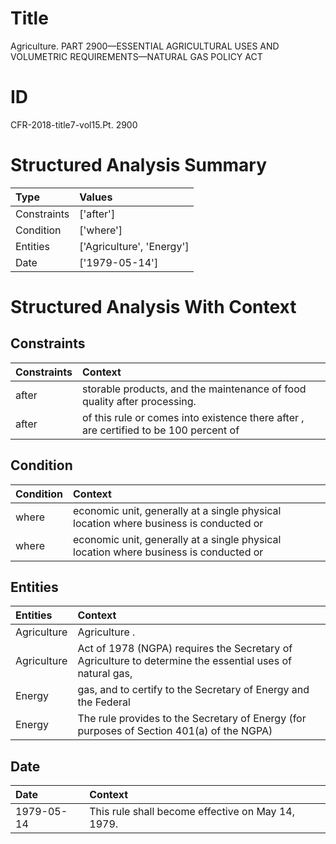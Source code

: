 # Title

 Agriculture. PART 2900—ESSENTIAL AGRICULTURAL USES AND VOLUMETRIC REQUIREMENTS—NATURAL GAS POLICY ACT


# ID

 CFR-2018-title7-vol15.Pt. 2900


# Structured Analysis Summary

| Type        | Values                    |
|:------------|:--------------------------|
| Constraints | ['after']                 |
| Condition   | ['where']                 |
| Entities    | ['Agriculture', 'Energy'] |
| Date        | ['1979-05-14']            |


# Structured Analysis With Context

 


## Constraints

| Constraints   | Context                                                                               |
|:--------------|:--------------------------------------------------------------------------------------|
| after         | storable products, and the maintenance of food quality after  processing.             |
| after         | of this rule or comes into existence there after , are certified to be 100 percent of |


## Condition

| Condition   | Context                                                                                |
|:------------|:---------------------------------------------------------------------------------------|
| where       | economic unit, generally at a single physical location where  business is conducted or |
| where       | economic unit, generally at a single physical location where  business is conducted or |


## Entities

| Entities    | Context                                                                                                  |
|:------------|:---------------------------------------------------------------------------------------------------------|
| Agriculture | Agriculture .                                                                                            |
| Agriculture | Act of 1978 (NGPA) requires the Secretary of Agriculture to determine the essential uses of natural gas, |
| Energy      | gas, and to certify to the Secretary of Energy  and the Federal                                          |
| Energy      | The rule provides to the Secretary of  Energy (for purposes of Section 401(a) of the NGPA)               |


## Date

| Date       | Context                                           |
|:-----------|:--------------------------------------------------|
| 1979-05-14 | This rule shall become effective on May 14, 1979. |


